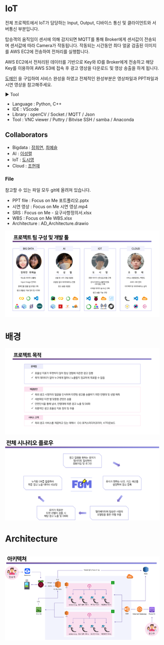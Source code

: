 # IoT

전체 프로젝트에서 IoT가 담당하는 Input, Output, 디바이스 통신 및 클라이언트와 서버통신 부분입니다.

탑승객의 움직임이 센서에 의해 감지되면 MQTT를 통해 Broker에게 센서값이 전송되며 센서값에 따라 Camera가 작동됩니다. 작동되는 시간동안 최다 얼굴 검출된 이미지를 AWS EC2에 전송하여 전처리를 실행합니다.

AWS EC2에서 전처리된 데이터를 기반으로 Key와 ID를 Broker에게 전송하고 해당 Key를 이용하여 AWS S3에 접속 후 광고 영상을 다운로드 및 영상 송출을 하게 됩니다.

[도메인](http://focuson-me.site) 을 구입하여 서비스 완성을 하였고 전체적인 완성부분은 영상파일과 PPT파일과 시연 영상을 참고해주세요.

▶ Tool

- Language : Python, C++
- IDE : VScode
- Library : openCV / Socket / MQTT / Json
- Tool : VNC viewer / Puttry / Bitvise SSH / samba / Anaconda



## Collaborators

- Bigdata : [장희연](https://github.com/hiiiiyeon), [최예슬](https://github.com/yschoi9930)
- AI : [이성렬](https://github.com/leesungryul)
- IoT : [도시영](https://github.com/dsy-sw)
- Cloud : [조현재](https://github.com/jaden7856)



### File



참고할 수 있는 파일 모두 git에 올려져 있습니다.

-  PPT file : Focus on Me 포트폴리오.pptx
- 시연 영상 : Focus on Me 시연 영상.mp4
- SRS : Focus on Me - 요구사항정의서.xlsx
- WBS : Focus on Me WBS.xlsx
- Architecture : AD_Architecture.drawio



![image-20210602155556065](README.assets/image-20210602155556065.png)



# 배경

![image-20210602161811659](README.assets/image-20210602161811659.png)



![image-20210602161920700](README.assets/image-20210602161920700.png)



# Architecture

![image-20210602160215706](README.assets/image-20210602160215706.png)
=======
